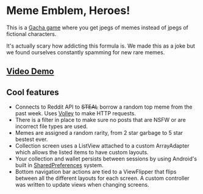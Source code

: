 # Meme Emblem, Heroes!

This is a [Gacha game](https://en.wikipedia.org/wiki/Gacha_game) where you get jpegs of memes instead of jpegs of fictional characters. 

It's actually scary how addicting this formula is. We made this as a joke but we found ourselves constantly spamming for new rare memes.

## [Video Demo](https://www.youtube.com/watch?v=f2IjES225_A&feature=youtu.be)

## Cool features
* Connects to Reddit API to ~~STEAL~~ borrow a random top meme from the past week. Uses [Volley](https://developer.android.com/training/volley) to make HTTP requests.
* There is a filter in place to make sure no posts that are NSFW or are incorrect file types are used.
* Memes are assigned a random rarity, from 2 star garbage to 5 star bestest ever.
* Collection screen uses a ListView attached to a custom ArrayAdapter which allows the listed items to have custom layouts.
* Your collection and wallet persists between sessions by using Android's built in [SharedPreferences](https://developer.android.com/reference/android/content/SharedPreferences) system.
* Bottom navigation bar actions are tied to a ViewFlipper that flips between all the different layouts for each screen. A custom controller was written to update views when changing screens.